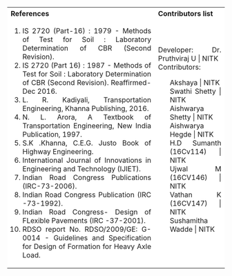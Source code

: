 <table style="text-align:justify;">
<tr style="background-color: white">
<th>References</th>
<th>Contributors list</th>
</tr>
<tr style="text-align:justify;padding-top:0px;background-color: white">
<td style="text-align:justify;padding-top:0px">
<ol style="padding-top:0px">
  <li>IS 2720 (Part-16) : 1979 - Methods of Test for Soil : Laboratory Determination of CBR (Second Revision).</li>
  <li>IS 2720 (Part 16) : 1987 - Methods of Test for Soil : Laboratory Determination of CBR (Second Revision). Reaffirmed- Dec 2016.</li>
  <li>L. R. Kadiyali, Transportation Engineering, Khanna Publishing, 2016.</li>
  <li>N. L. Arora, A Textbook of Transportation Engineering, New India Publication, 1997.</li>
  <li>S.K .Khanna, C.E.G. Justo Book of Highway Engineering.</li>
  <li>International Journal of Innovations in Engineering and Technology (IJIET).</li>
  <li>Indian Road Congress Publications (IRC-73-2006).</li>
  <li>Indian Road Congress Publication (IRC -73-1992).</li>
  <li>Indian Road Congress- Design of FLexible Pavements (IRC -37-2001).</li>
  <li>RDSO report No. RDSO/2009/GE: G-0014 - Guidelines and Specification for Design of Formation for Heavy Axle Load.</li>
</ol>
</td>
<td style="text-align:justify;padding-top:0px">Developer: Dr. Pruthviraj U | NITK</br>
Contributors:
<ul style="list-style-type: none;">
<li>Akshaya | NITK</li>
<li>Swathi Shetty | NITK</li>
<li>Aishwarya Shetty | NITK</li>
<li>Aishwarya Hegde | NITK</li>
<li>H.D Sumanth (16Cv114) | NITK</li>
<li>Ujwal M (16CV146) | NITK</li>
<li>Vathan K (16CV147) | NITK</li>
<li>Sushamitha Wadde | NITK</li>
</ul></td>
</tr>
</table>

